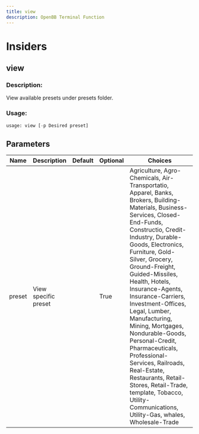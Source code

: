 ```yaml
---
title: view
description: OpenBB Terminal Function
---
```


# Insiders

## view

### Description: 

View available presets under presets folder.

### Usage: 
```python
usage: view [-p Desired preset]
```

## Parameters

| Name | Description | Default | Optional | Choices |
| ---- | ----------- | ------- | -------- | ------- |
| preset | View specific preset |  | True | Agriculture,  Agro-Chemicals,  Air-Transportatio,  Apparel,  Banks,  Brokers,  Building-Materials,  Business-Services,  Closed-End-Funds,  Constructio,  Credit-Industry,  Durable-Goods,  Electronics,  Furniture,  Gold-Silver,  Grocery,  Ground-Freight,  Guided-Missiles,  Health,  Hotels,  Insurance-Agents,  Insurance-Carriers,  Investment-Offices,  Legal,  Lumber,  Manufacturing,  Mining,  Mortgages,  Nondurable-Goods,  Personal-Credit,  Pharmaceuticals,  Professional-Services,  Railroads,  Real-Estate,  Restaurants,  Retail-Stores,  Retail-Trade,  template,  Tobacco,  Utility-Communications,  Utility-Gas,  whales,  Wholesale-Trade |


